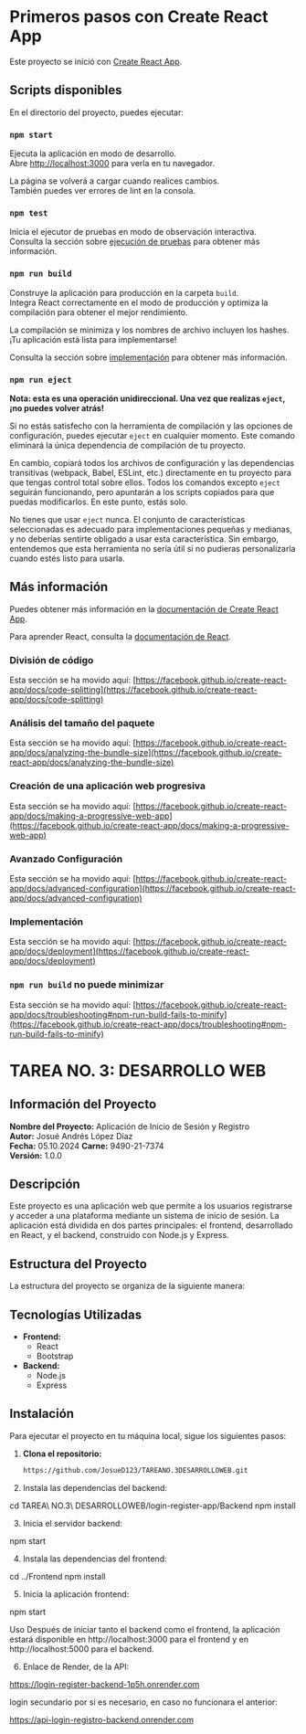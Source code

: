 # Primeros pasos con Create React App

Este proyecto se inició con [Create React App](https://github.com/facebook/create-react-app).

## Scripts disponibles

En el directorio del proyecto, puedes ejecutar:

### `npm start`

Ejecuta la aplicación en modo de desarrollo.\
Abre [http://localhost:3000](http://localhost:3000) para verla en tu navegador.

La página se volverá a cargar cuando realices cambios.\
También puedes ver errores de lint en la consola.

### `npm test`

Inicia el ejecutor de pruebas en modo de observación interactiva.\
Consulta la sección sobre [ejecución de pruebas](https://facebook.github.io/create-react-app/docs/running-tests) para obtener más información.

### `npm run build`

Construye la aplicación para producción en la carpeta `build`.\
Integra React correctamente en el modo de producción y optimiza la compilación para obtener el mejor rendimiento.

La compilación se minimiza y los nombres de archivo incluyen los hashes.\
¡Tu aplicación está lista para implementarse!

Consulta la sección sobre [implementación](https://facebook.github.io/create-react-app/docs/deployment) para obtener más información.

### `npm run eject`

**Nota: esta es una operación unidireccional. Una vez que realizas `eject`, ¡no puedes volver atrás!**

Si no estás satisfecho con la herramienta de compilación y las opciones de configuración, puedes ejecutar `eject` en cualquier momento. Este comando eliminará la única dependencia de compilación de tu proyecto.

En cambio, copiará todos los archivos de configuración y las dependencias transitivas (webpack, Babel, ESLint, etc.) directamente en tu proyecto para que tengas control total sobre ellos. Todos los comandos excepto `eject` seguirán funcionando, pero apuntarán a los scripts copiados para que puedas modificarlos. En este punto, estás solo.

No tienes que usar `eject` nunca. El conjunto de características seleccionadas es adecuado para implementaciones pequeñas y medianas, y no deberías sentirte obligado a usar esta característica. Sin embargo, entendemos que esta herramienta no sería útil si no pudieras personalizarla cuando estés listo para usarla.

## Más información

Puedes obtener más información en la [documentación de Create React App](https://facebook.github.io/create-react-app/docs/getting-started).

Para aprender React, consulta la [documentación de React](https://reactjs.org/).

### División de código

Esta sección se ha movido aquí: [https://facebook.github.io/create-react-app/docs/code-splitting](https://facebook.github.io/create-react-app/docs/code-splitting)

### Análisis del tamaño del paquete

Esta sección se ha movido aquí: [https://facebook.github.io/create-react-app/docs/analyzing-the-bundle-size](https://facebook.github.io/create-react-app/docs/analyzing-the-bundle-size)

### Creación de una aplicación web progresiva

Esta sección se ha movido aquí: [https://facebook.github.io/create-react-app/docs/making-a-progressive-web-app](https://facebook.github.io/create-react-app/docs/making-a-progressive-web-app)

### Avanzado Configuración

Esta sección se ha movido aquí: [https://facebook.github.io/create-react-app/docs/advanced-configuration](https://facebook.github.io/create-react-app/docs/advanced-configuration)

### Implementación

Esta sección se ha movido aquí: [https://facebook.github.io/create-react-app/docs/deployment](https://facebook.github.io/create-react-app/docs/deployment)

### `npm run build` no puede minimizar

Esta sección se ha movido aquí: [https://facebook.github.io/create-react-app/docs/troubleshooting#npm-run-build-fails-to-minify](https://facebook.github.io/create-react-app/docs/troubleshooting#npm-run-build-fails-to-minify)

# TAREA NO. 3: DESARROLLO WEB

## Información del Proyecto

**Nombre del Proyecto:** Aplicación de Inicio de Sesión y Registro  
**Autor:** Josué Andrés López Díaz  
**Fecha:** 05.10.2024
**Carne:** 9490-21-7374  
**Versión:** 1.0.0  

## Descripción

Este proyecto es una aplicación web que permite a los usuarios registrarse y acceder a una plataforma mediante un sistema de inicio de sesión. La aplicación está dividida en dos partes principales: el frontend, desarrollado en React, y el backend, construido con Node.js y Express.

## Estructura del Proyecto

La estructura del proyecto se organiza de la siguiente manera:


## Tecnologías Utilizadas

- **Frontend:** 
  - React
  - Bootstrap
- **Backend:** 
  - Node.js
  - Express
  
## Instalación

Para ejecutar el proyecto en tu máquina local, sigue los siguientes pasos:

1. **Clona el repositorio:**
   ```bash
   https://github.com/JosueD123/TAREANO.3DESARROLLOWEB.git

2. Instala las dependencias del backend:

cd TAREA\ NO.3\ DESARROLLOWEB/login-register-app/Backend
npm install

3. Inicia el servidor backend:

npm start

4. Instala las dependencias del frontend:

cd ../Frontend
npm install

5. Inicia la aplicación frontend:

npm start

Uso
Después de iniciar tanto el backend como el frontend, la aplicación estará disponible en http://localhost:3000 para el frontend y en http://localhost:5000 para el backend.

6. Enlace de Render, de la API:

https://login-register-backend-1p5h.onrender.com

login secundario por si es necesario, en caso no funcionara el anterior:

https://api-login-registro-backend.onrender.com